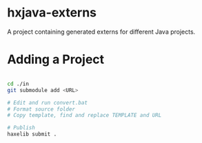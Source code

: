 # hxjava-externs

A project containing generated externs for different Java projects.

# Adding a Project

```bash

cd ./in
git submodule add <URL>

# Edit and run convert.bat
# Format source folder
# Copy template, find and replace TEMPLATE and URL

# Publish
haxelib submit .

```